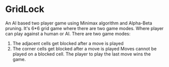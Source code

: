 # GridLock
An AI based two player game using Minimax algorithm and Alpha-Beta pruning. It's 6*6 grid game where there are two game modes. Where player can play against a human or AI. There are two game modes:
1. The adjacent cells get blocked after a move is played
2. The corner cells get blocked after a move is played
Moves cannot be played on a blocked cell. The player to play the last move wins the game. 
